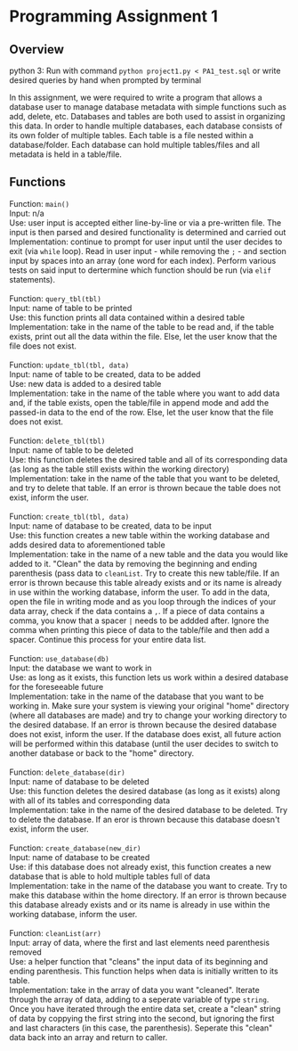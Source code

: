 # Programming Assignment 1

## Overview
python 3: Run with command `python project1.py < PA1_test.sql` or write desired queries by hand when prompted by terminal

In this assignment, we were required to write a program that allows a database user to manage database metadata with simple functions such as add, delete, etc. Databases and tables are both used to assist in organizing this data. In order to handle multiple databases, each database consists of its own folder of multiple tables. Each table is a file nested within a database/folder. Each database can hold multiple tables/files and all metadata is held in a table/file.



## Functions
Function: `main()`<br />
Input: n/a<br />
Use: user input is accepted either line-by-line or via a pre-written file. The input is then parsed and desired functionality is determined and carried out<br />
Implementation: continue to prompt for user input until the user decides to exit (via `while` loop). Read in user input - while removing the `;` - and section input by spaces into an array (one word for each index). Perform various tests on said input to dertermine which function should be run (via `elif` statements).
<br />
<br />
Function: `query_tbl(tbl)`<br />
Input: name of table to be printed<br />
Use: this function prints all data contained within a desired table<br />
Implementation: take in the name of the table to be read and, if the table exists, print out all the data within the file. Else, let the user know that the file does not exist.
<br />
<br />
Function: `update_tbl(tbl, data)`<br />
Input: name of table to be created, data to be added<br />
Use: new data is added to a desired table<br />
Implementation: take in the name of the table where you want to add data and, if the table exists, open the table/file in append mode and add the passed-in data to the end of the row. Else, let the user know that the file does not exist.
<br />
<br />
Function: `delete_tbl(tbl)`<br />
Input: name of table to be deleted<br />
Use: this function deletes the desired table and all of its corresponding data (as long as the table still exists within the working directory)<br />
Implementation: take in the name of the table that you want to be deleted, and try to delete that table. If an error is thrown becaue the table does not exist, inform the user.
<br />
<br />
Function: `create_tbl(tbl, data)`<br />
Input: name of database to be created, data to be input<br />
Use: this function creates a new table within the working database and adds desired data to aforementioned table<br />
Implementation: take in the name of a new table and the data you would like added to it. "Clean" the data by removing the beginning and ending parenthesis (pass data to `cleanList`. Try to create this new table/file. If an error is thrown because this table already exists and or its name is already in use within the working database, inform the user. To add in the data, open the file in writing mode and as you loop through the indices of your data array, check if the data contains a `,`. If a piece of data contains a comma, you know that a spacer `|` needs to be addded after. Ignore the comma when printing this piece of data to the table/file and then add a spacer. Continue this process for your entire data list.
<br />
<br />
Function: `use_database(db)`<br />
Input: the database we want to work in<br />
Use: as long as it exists, this function lets us work within a desired database for the foreseeable future<br />
Implementation: take in the name of the database that you want to be working in. Make sure your system is viewing your original "home" directory (where all databases are made) and try to change your working directory to the desired database. If an error is thrown because the desired database does not exist, inform the user. If the database does exist, all future action will be performed within this database (until the user decides to switch to another database or back to the "home" directory.
<br />
<br />
Function: `delete_database(dir)`<br />
Input: name of database to be deleted<br />
Use: this function deletes the desired database (as long as it exists) along with all of its tables and corresponding data<br />
Implementation: take in the name of the desired database to be deleted. Try to delete the database. If an eror is thrown because this database doesn't exist, inform the user.
<br />
<br />
Function: `create_database(new_dir)`<br />
Input: name of database to be created<br />
Use: if this database does not already exist, this function creates a new database that is able to hold multiple tables full of data<br />
Implementation: take in the name of the database you want to create. Try to make this database within the home directory. If an error is thrown because this database  already exists and or its name is already in use within the working database, inform the user.
<br />
<br />
Function: `cleanList(arr)`<br />
Input: array of data, where the first and last elements need parenthesis removed<br />
Use: a helper function that "cleans" the input data of its beginning and ending parenthesis. This function helps when data is initially written to its table.<br />
Implementation: take in the array of data you want "cleaned". Iterate through the array of data, adding to a seperate variable of type `string`. Once you have iterated through the entire data set, create a "clean" string of data by coppying the first string into the second, but ignoring the first and last characters (in this case, the parenthesis). Seperate this "clean" data back into an array and return to caller.
